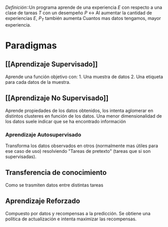 *Definición*::Un programa aprende de una experiencia $E$ con respecto a una clase de tareas $T$ con un desempeño $P$ <-> Al aumentar la cantidad de experiencias $E$, $P_T$ también aumenta
	Cuantos mas datos tengamos, mayor experiencia.

# Paradigmas

## [[Aprendizaje Supervisado]]

Aprende una función objetivo con:
	1. Una muestra de datos
	2. Una etiqueta para cada datos de la muestra.

## [[Aprendizaje No Supervisado]]

Aprende propiedades de los datos obtenidos, los intenta aglomerar en distintos clusteres en función de los datos. Una menor dimensionalidad de los datos suele indicar que se ha encontrado información

### Aprendizaje Autosupervisado

Transforma los datos observados en otros (normalmente mas útiles para ese caso de uso) resolviendo "Tareas de pretexto" (tareas que si son supervisadas).

## Transferencia de conocimiento
Como se trasmiten datos entre distintas tareas

## Aprendizaje Reforzado
Compuesto por datos y recompensas a la predicción. Se obtiene una política de actualización e intenta maximizar las recompensas.